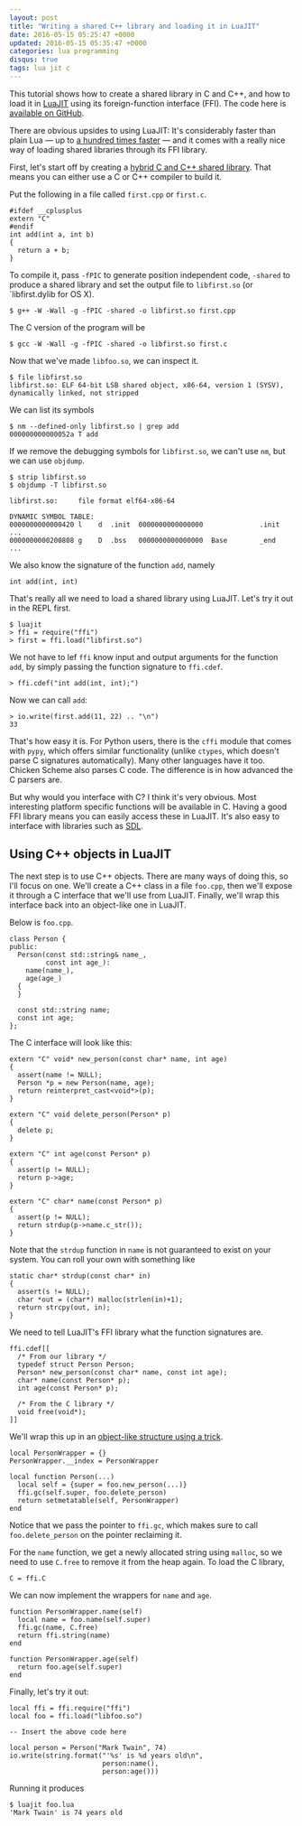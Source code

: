 ```yaml
---
layout: post
title: "Writing a shared C++ library and loading it in LuaJIT"
date: 2016-05-15 05:25:47 +0000
updated: 2016-05-15 05:35:47 +0000
categories: lua programming
disqus: true
tags: lua jit c
---
```


This tutorial shows how to create a shared library in C and C++, and how to
load it in <a href="http://luajit.org">LuaJIT</a> using its foreign-function interface (FFI).
The code here is <a href="https://github.com/cslarsen/luajit-cpp">available on GitHub</a>.

There are obvious upsides to using LuaJIT: It's considerably faster than plain
Lua — up to <a href="http://luajit.org/performance.html">a hundred times
faster</a> —  and it comes with a really nice way of loading shared libraries
through its FFI library.

First, let's start off by creating a <a
href="http://www.oracle.com/technetwork/articles/servers-storage-dev/mixingcandcpluspluscode-305840.html">hybrid
C and C++ shared library</a>. That means you can either use a C or C++ compiler
to build it.

Put the following in a file called `first.cpp` or `first.c`.

    #ifdef __cplusplus
    extern "C"
    #endif
    int add(int a, int b)
    {
      return a + b;
    }

To compile it, pass `-fPIC` to generate position independent code, `-shared` to
produce a shared library and set the output file to `libfirst.so` (or
`libfirst.dylib  for OS X).

    $ g++ -W -Wall -g -fPIC -shared -o libfirst.so first.cpp

The C version of the program will be

    $ gcc -W -Wall -g -fPIC -shared -o libfirst.so first.c

Now that we've made `libfoo.so`, we can inspect it.

    $ file libfirst.so
    libfirst.so: ELF 64-bit LSB shared object, x86-64, version 1 (SYSV),
    dynamically linked, not stripped

We can list its symbols

    $ nm --defined-only libfirst.so | grep add
    000000000000052a T add

If we remove the debugging symbols for `libfirst.so`, we can't use `nm`, but we
can use `objdump`.

    $ strip libfirst.so
    $ objdump -T libfirst.so

    libfirst.so:     file format elf64-x86-64

    DYNAMIC SYMBOL TABLE:
    0000000000000420 l    d  .init  0000000000000000              .init
    ...
    0000000000200808 g    D  .bss   0000000000000000  Base        _end
    ...

We also know the signature of the function `add`, namely

    int add(int, int)

That's really all we need to load a shared library using LuaJIT. Let's try it
out in the REPL first.

    $ luajit
    > ffi = require("ffi")
    > first = ffi.load("libfirst.so")

We not have to lef `ffi` know input and output arguments for the function
`add`, by simply passing the function signature to `ffi.cdef`.

    > ffi.cdef("int add(int, int);")

Now we can call `add`:

    > io.write(first.add(11, 22) .. "\n")
    33

That's how easy it is. For Python users, there is the `cffi` module that comes
with `pypy`, which offers similar functionality (unlike `ctypes`, which doesn't
parse C signatures automatically). Many other languages have it too. Chicken
Scheme also parses C code. The difference is in how advanced the C parsers are.

But why would you interface with C? I think it's very obvious. Most interesting
platform specific functions will be available in C. Having a good FFI library
means you can easily access these in LuaJIT. It's also easy to interface with
libraries such as <a href="http://www.libsdl.org">SDL</a>.

Using C++ objects in LuaJIT
---------------------------

The next step is to use C++ objects. There are many ways of doing this, so I'll
focus on one. We'll create a C++ class in a file `foo.cpp`, then we'll expose
it through a C interface that we'll use from LuaJIT. Finally, we'll wrap this
interface back into an object-like one in LuaJIT.

Below is `foo.cpp`.

    class Person {
    public:
      Person(const std::string& name_,
             const int age_):
        name(name_),
        age(age_)
      {
      }

      const std::string name;
      const int age;
    };

The C interface will look like this:

    extern "C" void* new_person(const char* name, int age)
    {
      assert(name != NULL);
      Person *p = new Person(name, age);
      return reinterpret_cast<void*>(p);
    }

    extern "C" void delete_person(Person* p)
    {
      delete p;
    }

    extern "C" int age(const Person* p)
    {
      assert(p != NULL);
      return p->age;
    }

    extern "C" char* name(const Person* p)
    {
      assert(p != NULL);
      return strdup(p->name.c_str());
    }

Note that the `strdup` function in `name` is not guaranteed to exist on your
system. You can roll your own with something like

    static char* strdup(const char* in)
    {
      assert(s != NULL);
      char *out = (char*) malloc(strlen(in)+1);
      return strcpy(out, in);
    }

We need to tell LuaJIT's FFI library what the function signatures are.

    ffi.cdef[[
      /* From our library */
      typedef struct Person Person;
      Person* new_person(const char* name, const int age);
      char* name(const Person* p);
      int age(const Person* p);

      /* From the C library */
      void free(void*);
    ]]

We'll wrap this up in an <a
href="http://lua-users.org/lists/lua-l/2011-07/msg00496.html">object-like
structure using a trick</a>.

    local PersonWrapper = {}
    PersonWrapper.__index = PersonWrapper

    local function Person(...)
      local self = {super = foo.new_person(...)}
      ffi.gc(self.super, foo.delete_person)
      return setmetatable(self, PersonWrapper)
    end

Notice that we pass the pointer to `ffi.gc`, which makes sure to call
`foo.delete_person` on the pointer reclaiming it.

For the `name` function, we get a newly allocated string using `malloc`, so we
need to use `C.free` to remove it from the heap again. To load the C library,

    C = ffi.C

We can now implement the wrappers for `name` and `age`.

    function PersonWrapper.name(self)
      local name = foo.name(self.super)
      ffi.gc(name, C.free)
      return ffi.string(name)
    end

    function PersonWrapper.age(self)
      return foo.age(self.super)
    end

Finally, let's try it out:

    local ffi = ffi.require("ffi")
    local foo = ffi.load("libfoo.so")

    -- Insert the above code here

    local person = Person("Mark Twain", 74)
    io.write(string.format("'%s' is %d years old\n",
                           person:name(),
                           person:age()))

Running it produces

    $ luajit foo.lua
    'Mark Twain' is 74 years old

